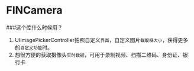 FINCamera
=========
###这个库什么时候用？
1. UIImagePickerController拍照自定义`界面`，自定义图片`截取框大小`，获得更多的`自定义功能`时。
2. 想很方便的获取摄像头`实时数据`，可用于录制视频、扫描二维码、身份证、银行卡
